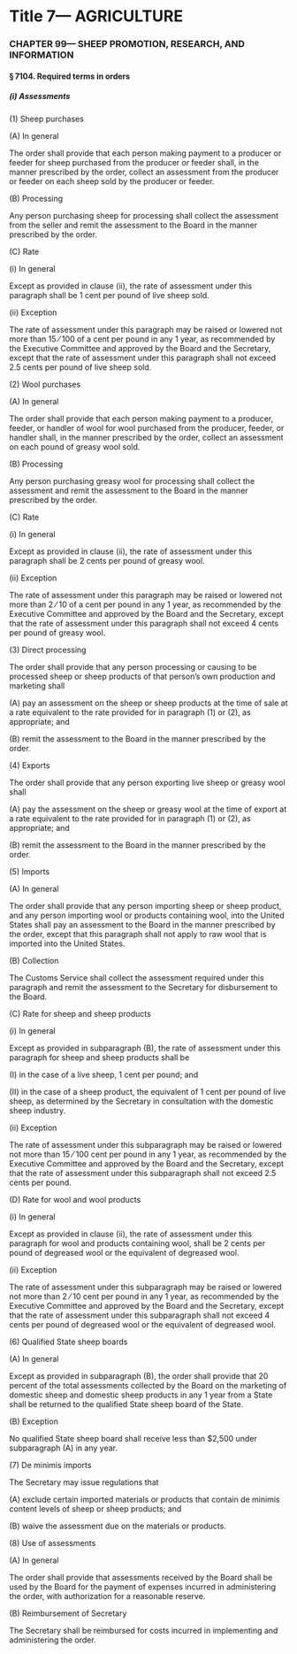
# Title 7— AGRICULTURE
### CHAPTER 99— SHEEP PROMOTION, RESEARCH, AND INFORMATION
#### § 7104. Required terms in orders
##### (i) Assessments

(1) Sheep purchases

(A) In general

The order shall provide that each person making payment to a producer or feeder for sheep purchased from the producer or feeder shall, in the manner prescribed by the order, collect an assessment from the producer or feeder on each sheep sold by the producer or feeder.

(B) Processing

Any person purchasing sheep for processing shall collect the assessment from the seller and remit the assessment to the Board in the manner prescribed by the order.

(C) Rate

(i) In general

Except as provided in clause (ii), the rate of assessment under this paragraph shall be 1 cent per pound of live sheep sold.

(ii) Exception

The rate of assessment under this paragraph may be raised or lowered not more than 15 ⁄ 100 of a cent per pound in any 1 year, as recommended by the Executive Committee and approved by the Board and the Secretary, except that the rate of assessment under this paragraph shall not exceed 2.5 cents per pound of live sheep sold.

(2) Wool purchases

(A) In general

The order shall provide that each person making payment to a producer, feeder, or handler of wool for wool purchased from the producer, feeder, or handler shall, in the manner prescribed by the order, collect an assessment on each pound of greasy wool sold.

(B) Processing

Any person purchasing greasy wool for processing shall collect the assessment and remit the assessment to the Board in the manner prescribed by the order.

(C) Rate

(i) In general

Except as provided in clause (ii), the rate of assessment under this paragraph shall be 2 cents per pound of greasy wool.

(ii) Exception

The rate of assessment under this paragraph may be raised or lowered not more than 2 ⁄ 10 of a cent per pound in any 1 year, as recommended by the Executive Committee and approved by the Board and the Secretary, except that the rate of assessment under this paragraph shall not exceed 4 cents per pound of greasy wool.

(3) Direct processing

The order shall provide that any person processing or causing to be processed sheep or sheep products of that person’s own production and marketing shall

(A) pay an assessment on the sheep or sheep products at the time of sale at a rate equivalent to the rate provided for in paragraph (1) or (2), as appropriate; and

(B) remit the assessment to the Board in the manner prescribed by the order.

(4) Exports

The order shall provide that any person exporting live sheep or greasy wool shall

(A) pay the assessment on the sheep or greasy wool at the time of export at a rate equivalent to the rate provided for in paragraph (1) or (2), as appropriate; and

(B) remit the assessment to the Board in the manner prescribed by the order.

(5) Imports

(A) In general

The order shall provide that any person importing sheep or sheep product, and any person importing wool or products containing wool, into the United States shall pay an assessment to the Board in the manner prescribed by the order, except that this paragraph shall not apply to raw wool that is imported into the United States.

(B) Collection

The Customs Service shall collect the assessment required under this paragraph and remit the assessment to the Secretary for disbursement to the Board.

(C) Rate for sheep and sheep products

(i) In general

Except as provided in subparagraph (B), the rate of assessment under this paragraph for sheep and sheep products shall be

(I) in the case of a live sheep, 1 cent per pound; and

(II) in the case of a sheep product, the equivalent of 1 cent per pound of live sheep, as determined by the Secretary in consultation with the domestic sheep industry.

(ii) Exception

The rate of assessment under this subparagraph may be raised or lowered not more than 15 ⁄ 100 cent per pound in any 1 year, as recommended by the Executive Committee and approved by the Board and the Secretary, except that the rate of assessment under this subparagraph shall not exceed 2.5 cents per pound.

(D) Rate for wool and wool products

(i) In general

Except as provided in clause (ii), the rate of assessment under this paragraph for wool and products containing wool, shall be 2 cents per pound of degreased wool or the equivalent of degreased wool.

(ii) Exception

The rate of assessment under this subparagraph may be raised or lowered not more than 2 ⁄ 10 cent per pound in any 1 year, as recommended by the Executive Committee and approved by the Board and the Secretary, except that the rate of assessment under this subparagraph shall not exceed 4 cents per pound of degreased wool or the equivalent of degreased wool.

(6) Qualified State sheep boards

(A) In general

Except as provided in subparagraph (B), the order shall provide that 20 percent of the total assessments collected by the Board on the marketing of domestic sheep and domestic sheep products in any 1 year from a State shall be returned to the qualified State sheep board of the State.

(B) Exception

No qualified State sheep board shall receive less than $2,500 under subparagraph (A) in any year.

(7) De minimis imports

The Secretary may issue regulations that

(A) exclude certain imported materials or products that contain de minimis content levels of sheep or sheep products; and

(B) waive the assessment due on the materials or products.

(8) Use of assessments

(A) In general

The order shall provide that assessments received by the Board shall be used by the Board for the payment of expenses incurred in administering the order, with authorization for a reasonable reserve.

(B) Reimbursement of Secretary

The Secretary shall be reimbursed for costs incurred in implementing and administering the order.
